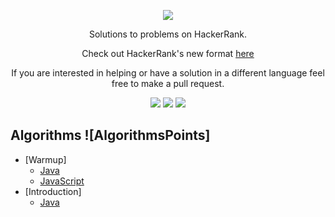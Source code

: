 

[CopyrightLicense]:./license.md
<p align="center">
	<a href="https://www.hackerrank.com/douglasdias"><img src="https://cloud.githubusercontent.com/assets/19765741/25342064/d17a563c-28d8-11e7-83fc-763d4ab4820a.jpg" ></a>
</p>
<p align="center">
    Solutions to problems on HackerRank.
</p>
<p align="center">
	Check out HackerRank's new format <a href="./README_V2.md">here</a>
</p>
<p align="center">
	If you are interested in helping or have a solution in a different language feel free to make a pull request.
</p>
<p align="center">
	<img src="https://img.shields.io/badge/Problems%20Solved-brightgreen.svg">
	<img src="https://img.shields.io/badge/Language-Java/JavaScript-orange.svg">
	<img src="https://img.shields.io/badge/Latest%20Update-06/24/2019-brightgreen.svg">
</p>







## Algorithms ![AlgorithmsPoints]
- [Warmup]
	- [Java](https://github.com/douglasjava/HackerRank/tree/master/src/main/java/com/study/hackerrank/algorithms/warmup)
	- [JavaScript](https://github.com/douglasjava/HackerRank/tree/master/hackerrank-javascript/Warmup)
- [Introduction]
	- [Java](https://github.com/douglasjava/HackerRank/tree/master/src/main/java/com/study/hackerrank/algorithms/introduction)
